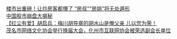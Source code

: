  
[楼市出重磅！让炒房客都懵了 “房叔”“房姐”将无处遁形](http://www.dianyue.me/archives/022/4ik9i30nwkhh0e3c/)  
[中国股市崩盘大揭秘](http://www.dianyue.me/archives/916/0q4thg20t9y8owaj/)  
[【红尘有爱】胡启兵：梅川胡导章的胡水山是俺父亲 儿以您为荣！](http://www.dianyue.me/archives/583/nym0e9anwoymbjhz/)  
[茂名市网络文化协会举行换届大会，化州市互联网协会被荣选副会长单位](http://www.dianyue.me/archives/695/kosp0bq7lobojdg1/)